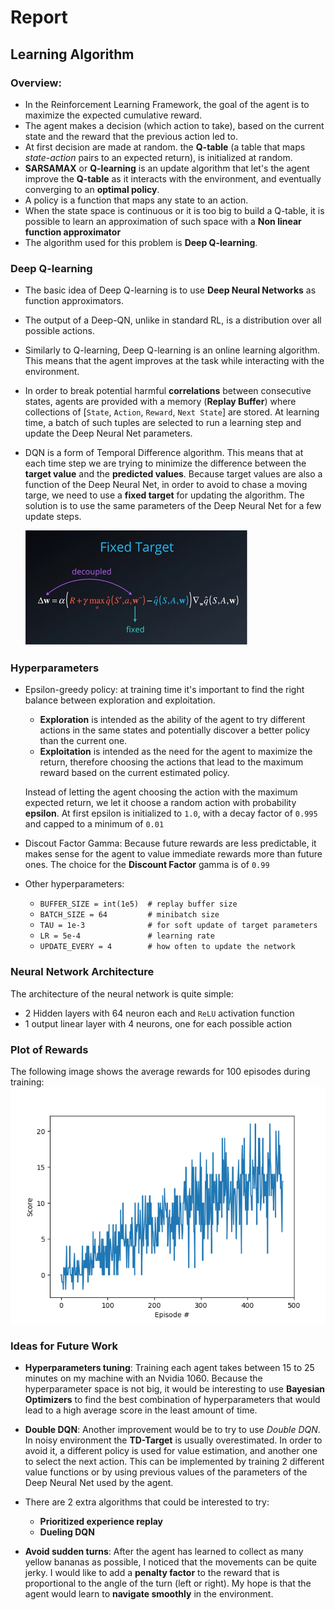 [//]: # (Image References)

[image1]: https://github.com/dariocazzani/banaNavigation/blob/master/images/DQN-equation.png
[image2]: https://github.com/dariocazzani/banaNavigation/blob/master/images/scores.png

# Report

## Learning Algorithm

### Overview:
* In the Reinforcement Learning Framework, the goal of the agent is to maximize
the expected cumulative reward.
* The agent makes a decision (which action to take), based on the current state and the
reward that the previous action led to.
* At first decision are made at random. the **Q-table** (a table that maps _state-action_ pairs
to an expected return), is initialized at random.
* **SARSAMAX** or **Q-learning** is an update algorithm that let's the agent improve
the **Q-table** as it interacts with the environment, and eventually converging to
an **optimal policy**.
* A policy is a function that maps any state to an action.
* When the state space is continuous or it is too big to build a Q-table, it is
possible to learn an approximation of such space with a **Non linear function approximator**
* The algorithm used for this problem is **Deep Q-learning**.

### Deep Q-learning
* The basic idea of Deep Q-learning is to use **Deep Neural Networks** as function approximators.
* The output of a Deep-QN, unlike in standard RL, is a distribution over all possible actions.
* Similarly to Q-learning, Deep Q-learning is an online learning algorithm. This
means that the agent improves at the task while interacting with the environment.
* In order to break potential harmful **correlations** between consecutive states, agents are
provided with a memory (**Replay Buffer**) where collections of [`State`, `Action`, `Reward`, `Next State`]
are stored. At learning time, a batch of such tuples are selected to run a learning step
and update the Deep Neural Net parameters.
* DQN is a form of Temporal Difference algorithm. This means that at each time step we are
trying to minimize the difference between the **target value** and the **predicted values**.
Because target values are also a function of the Deep Neural Net, in order to avoid to
chase a moving targe, we need to use a **fixed target** for updating the algorithm.
The solution is to use the same parameters of the Deep Neural Net for a few update steps.

  ![DQN-equation][image1]

### Hyperparameters
* Epsilon-greedy policy: at training time it's important to find the right balance
between exploration and exploitation. </br>
   * **Exploration** is intended as the ability of the agent to try different actions in
the same states and potentially discover a better policy than the current one. </br>
   * **Exploitation** is intended as the need for the agent to maximize the return, therefore
choosing the actions that lead to the maximum reward based on the current estimated policy.

   Instead of letting the agent choosing the action with the maximum expected return,
   we let it choose a random action with probability **epsilon**.
   At first epsilon is initialized to `1.0`, with a decay factor of `0.995` and capped
   to a minimum of `0.01`

* Discout Factor Gamma: Because future rewards are less predictable, it makes sense
for the agent to value immediate rewards more than future ones.
The choice for the **Discount Factor** gamma is of `0.99`

* Other hyperparameters:
    * `BUFFER_SIZE = int(1e5)  # replay buffer size`
    * `BATCH_SIZE = 64         # minibatch size`
    * `TAU = 1e-3              # for soft update of target parameters`
    * `LR = 5e-4               # learning rate`
    * `UPDATE_EVERY = 4        # how often to update the network`

### Neural Network Architecture
The architecture of the neural network is quite simple:
* 2 Hidden layers with 64 neuron each and `ReLU` activation function
* 1 output linear layer with 4 neurons, one for each possible action

### Plot of Rewards
The following image shows the average rewards for 100 episodes during training:
    ![Plot][image2]


### Ideas for Future Work

* **Hyperparameters tuning**:
Training each agent takes between 15 to 25 minutes on my
machine with an Nvidia 1060.
Because the hyperparameter space is not big, it would be interesting to use
**Bayesian Optimizers** to find the best combination of hyperparameters that would lead
to a high average score in the least amount of time.
 
* **Double DQN**: Another improvement would be to try to use *Double DQN*. In noisy environment
the **TD-Target** is usually overestimated. In order to avoid it, a different policy
is used for value estimation, and another one to select the next action.
This can be implemented by training 2 different value functions or by using previous
values of the parameters of the Deep Neural Net used by the agent.

* There are 2 extra algorithms that could be interested to try:
    * **Prioritized experience replay**
    * **Dueling DQN**

* **Avoid sudden turns**: After the agent has learned to collect as many yellow bananas
as possible, I noticed that the movements can be quite jerky.
I would like to add a **penalty factor** to the reward that is proportional to the
angle of the turn (left or right). My hope is that the agent would learn to **navigate
smoothly** in the environment.
